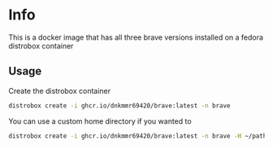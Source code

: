 # Info

This is a docker image that has all three brave versions installed on a fedora distrobox container
 
## Usage

Create the distrobox container

```bash
distrobox create -i ghcr.io/dnkmmr69420/brave:latest -n brave
```

You can use a custom home directory if you wanted to

```bash
distrobox create -i ghcr.io/dnkmmr69420/brave:latest -n brave -H ~/path/to/directory
```
